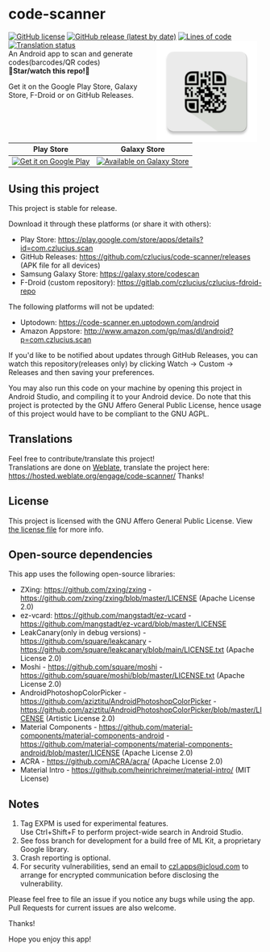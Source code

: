 # code-scanner
[![GitHub license](https://img.shields.io/github/license/czlucius/code-scanner)](https://github.com/czlucius/code-scanner/blob/main/LICENSE.txt)
[![GitHub release (latest by date)](https://img.shields.io/github/v/release/czlucius/code-scanner)](https://github.com/czlucius/code-scanner/releases)
[![Lines of code](https://tokei.rs/b1/github/czlucius/code-scanner?category=code)](https://github.com/czlucius/code-scanner)
[![Translation status](https://hosted.weblate.org/widgets/code-scanner/-/code-scanner-main/svg-badge.svg)](https://hosted.weblate.org/engage/code-scanner/)
<img src="app/src/main/res/mipmap-xxxhdpi/ic_code_scanner.png" align="right"
width="200"
    hspace="10" vspace="1">
<br>
An Android app to scan and generate codes(barcodes/QR codes)  
**🌟Star/watch this repo!🌟**

Get it on the Google Play Store, Galaxy Store, F-Droid or on GitHub Releases.

Play Store|Galaxy Store
---|---
<a href='https://play.google.com/store/apps/details?id=com.czlucius.scan&utm_source=badge&pcampaignid=pcampaignidMKT-Other-global-all-co-prtnr-py-PartBadge-Mar2515-1'><img alt='Get it on Google Play' src='https://play.google.com/intl/en_us/badges/static/images/badges/en_badge_web_generic.png' height="80"/></a>|[<img src="https://github.com/czlucius/code-scanner/blob/main/GalaxyStore_English.png" alt="Available on Galaxy Store" height="55">](https://galaxy.store/codescan)


## Using this project
This project is stable for release.  

Download it through these platforms (or share it with others):

-  Play Store: https://play.google.com/store/apps/details?id=com.czlucius.scan
-  GitHub Releases: https://github.com/czlucius/code-scanner/releases (APK file for all devices)
-  Samsung Galaxy Store: https://galaxy.store/codescan
-  F-Droid (custom repository): https://gitlab.com/czlucius/czlucius-fdroid-repo
    

The following platforms will not be updated:
-  Uptodown: https://code-scanner.en.uptodown.com/android
-  Amazon Appstore: http://www.amazon.com/gp/mas/dl/android?p=com.czlucius.scan


If you'd like to be notified about updates through GitHub Releases, you can watch this repository(releases only) by clicking Watch -> Custom -> Releases and then saving your preferences. 

You may also run this code on your machine by opening this project in Android Studio, and compiling it to your Android device.
Do note that this project is protected by the GNU Affero General Public License, hence usage of this project would have to be compliant to the GNU AGPL.

## Translations
Feel free to contribute/translate this project!  
Translations are done on [Weblate](https://weblate.org), translate the project here: https://hosted.weblate.org/engage/code-scanner/
Thanks!  

## License
This project is licensed with the GNU Affero General Public License. View [the license file](LICENSE.txt) for more info.

## Open-source dependencies

This app uses the following open-source libraries:


-  ZXing: https://github.com/zxing/zxing - https://github.com/zxing/zxing/blob/master/LICENSE (Apache License 2.0)
-  ez-vcard: https://github.com/mangstadt/ez-vcard - https://github.com/mangstadt/ez-vcard/blob/master/LICENSE
-  LeakCanary(only in debug versions) - https://github.com/square/leakcanary - https://github.com/square/leakcanary/blob/main/LICENSE.txt (Apache License 2.0)
-  Moshi - https://github.com/square/moshi - https://github.com/square/moshi/blob/master/LICENSE.txt (Apache License 2.0)
-  AndroidPhotoshopColorPicker - https://github.com/aziztitu/AndroidPhotoshopColorPicker - https://github.com/aziztitu/AndroidPhotoshopColorPicker/blob/master/LICENSE (Artistic License 2.0)
-  Material Components - https://github.com/material-components/material-components-android - https://github.com/material-components/material-components-android/blob/master/LICENSE (Apache License 2.0)
-  ACRA - https://github.com/ACRA/acra/ (Apache License 2.0)
-  Material Intro - https://github.com/heinrichreimer/material-intro/ (MIT License)


## Notes
1.  Tag EXPM is used for experimental features.                       
    Use Ctrl+Shift+F to perform project-wide search in Android Studio.
2.  See foss branch for development for a build free of ML Kit, a proprietary Google library.
3.  Crash reporting is optional.
4.  For security vulnerabilities, send an email to czl.apps@icloud.com to arrange for encrypted communication before disclosing the vulnerability.

Please feel free to file an issue if you notice any bugs while using the app.
Pull Requests for current issues are also welcome.

Thanks!
    
Hope you enjoy this app!
